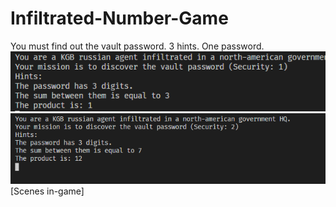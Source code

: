 # Infiltrated-Number-Game
You must find out the vault password. 3 hints. One password.
<br/>
![Screenshot](cppgame.PNG)
<br/>
![Screenshot](cppgame2.PNG)
<br/>
[Scenes in-game]
